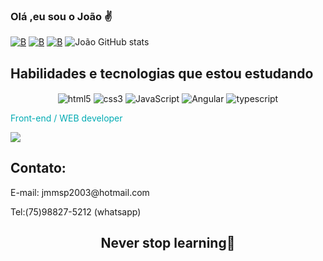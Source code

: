 ### Olá ,eu sou o João ✌️

[![B](https://img.shields.io/badge/LinkedIn-0077B5?style=for-the-badge&logo=linkedin&logoColor=white)](https://www.linkedin.com/in/jo%C3%A3o-marcos-525564226/)
[![B](https://img.shields.io/badge/Instagram-E4405F?style=for-the-badge&logo=instagram&logoColor=white)](https://www.instagram.com/m7_joao/?igshid=YmMyMTA2M2Y%3D/)
[![B](https://img.shields.io/badge/Microsoft_Outlook-0078D4?style=for-the-badge&logo=microsoft-outlook&logoColor=white)](mailto:jmmsp2003@hotmail.com)
![João GitHub stats](https://github-readme-stats.vercel.app/api?username=Joaommsp&show_icons=true&theme=tokyonight)

## Habilidades e tecnologias que estou estudando 

<div style="display: inline_block" align="center">
 <img align="center" alt="html5" src="https://img.shields.io/badge/HTML5-E34F26?style=for-the-badge&logo=html5&logoColor=white">
 <img align="center" alt="css3" src="https://img.shields.io/badge/CSS3-1572B6?style=for-the-badge&logo=css3&logoColor=white">
 <img align="center" alt="JavaScript" src="https://img.shields.io/badge/JavaScript-F7DF1E?style=for-the-badge&logo=javascript&logoColor=black">
 <img align="center" alt="Angular" src="https://img.shields.io/badge/Angular-DD0031?style=for-the-badge&logo=angular&logoColor=white">
 <img align="center" alt="typescript" src="https://img.shields.io/badge/TypeScript-007ACC?style=for-the-badge&logo=typescript&logoColor=white">
</div>


<p style="color:#00ABB3">Front-end / WEB developer</p>

![](https://github-readme-stats.vercel.app/api/top-langs/?username=Joaommsp&theme=blue-green)

## Contato:

<p align="center">
<p>E-mail: jmmsp2003@hotmail.com</p>
<p>Tel:(75)98827-5212 (whatsapp)</p>
</p>

<h2 align="center">Never stop learning🚀</h2>
